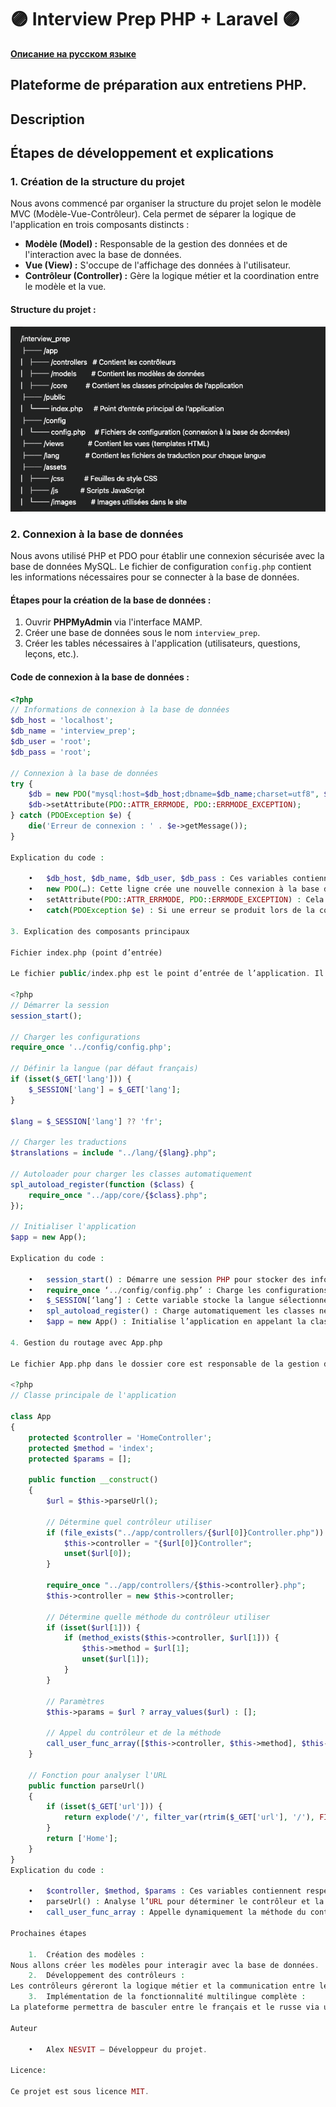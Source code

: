 # 🟣 Interview Prep PHP + Laravel 🟣 

**[Описание на русском языке](README_ru.md)**

## Plateforme de préparation aux entretiens PHP.

## Description
## Étapes de développement et explications

### 1. Création de la structure du projet

Nous avons commencé par organiser la structure du projet selon le modèle MVC (Modèle-Vue-Contrôleur). Cela permet de séparer la logique de l'application en trois composants distincts :

- **Modèle (Model) :** Responsable de la gestion des données et de l'interaction avec la base de données.
- **Vue (View) :** S'occupe de l'affichage des données à l'utilisateur.
- **Contrôleur (Controller) :** Gère la logique métier et la coordination entre le modèle et la vue.

#### Structure du projet :

![alt text](<structure.png>)

### 2. Connexion à la base de données

Nous avons utilisé PHP et PDO pour établir une connexion sécurisée avec la base de données MySQL. Le fichier de configuration `config.php` contient les informations nécessaires pour se connecter à la base de données.

#### Étapes pour la création de la base de données :

1. Ouvrir **PHPMyAdmin** via l'interface MAMP.
2. Créer une base de données sous le nom `interview_prep`.
3. Créer les tables nécessaires à l'application (utilisateurs, questions, leçons, etc.).

#### Code de connexion à la base de données :

```php
<?php
// Informations de connexion à la base de données
$db_host = 'localhost';
$db_name = 'interview_prep';
$db_user = 'root';
$db_pass = 'root';

// Connexion à la base de données
try {
    $db = new PDO("mysql:host=$db_host;dbname=$db_name;charset=utf8", $db_user, $db_pass);
    $db->setAttribute(PDO::ATTR_ERRMODE, PDO::ERRMODE_EXCEPTION);
} catch (PDOException $e) {
    die('Erreur de connexion : ' . $e->getMessage());
}

Explication du code :

	•	$db_host, $db_name, $db_user, $db_pass : Ces variables contiennent les informations nécessaires à la connexion (nom d’hôte, nom de la base, utilisateur et mot de passe).
	•	new PDO(…): Cette ligne crée une nouvelle connexion à la base de données en utilisant l’extension PDO.
	•	setAttribute(PDO::ATTR_ERRMODE, PDO::ERRMODE_EXCEPTION) : Cela permet d’activer la gestion des erreurs sous forme d’exceptions.
	•	catch(PDOException $e) : Si une erreur se produit lors de la connexion, elle est capturée et affichée.

3. Explication des composants principaux

Fichier index.php (point d’entrée)

Le fichier public/index.php est le point d’entrée de l’application. Il gère les demandes des utilisateurs et dirige l’application vers le bon contrôleur.

<?php
// Démarrer la session
session_start();

// Charger les configurations
require_once '../config/config.php';

// Définir la langue (par défaut français)
if (isset($_GET['lang'])) {
    $_SESSION['lang'] = $_GET['lang'];
}

$lang = $_SESSION['lang'] ?? 'fr';

// Charger les traductions
$translations = include "../lang/{$lang}.php";

// Autoloader pour charger les classes automatiquement
spl_autoload_register(function ($class) {
    require_once "../app/core/{$class}.php";
});

// Initialiser l'application
$app = new App();

Explication du code :

	•	session_start() : Démarre une session PHP pour stocker des informations utilisateur, comme la langue choisie.
	•	require_once ‘../config/config.php’ : Charge les configurations du projet, notamment la connexion à la base de données.
	•	$_SESSION[‘lang’] : Cette variable stocke la langue sélectionnée par l’utilisateur.
	•	spl_autoload_register() : Charge automatiquement les classes nécessaires à l’exécution de l’application.
	•	$app = new App() : Initialise l’application en appelant la classe App qui va gérer le routage.

4. Gestion du routage avec App.php

Le fichier App.php dans le dossier core est responsable de la gestion du routage. Il analyse l’URL et dirige l’utilisateur vers le bon contrôleur et la bonne méthode.

<?php
// Classe principale de l'application

class App
{
    protected $controller = 'HomeController';
    protected $method = 'index';
    protected $params = [];

    public function __construct()
    {
        $url = $this->parseUrl();

        // Détermine quel contrôleur utiliser
        if (file_exists("../app/controllers/{$url[0]}Controller.php")) {
            $this->controller = "{$url[0]}Controller";
            unset($url[0]);
        }

        require_once "../app/controllers/{$this->controller}.php";
        $this->controller = new $this->controller;

        // Détermine quelle méthode du contrôleur utiliser
        if (isset($url[1])) {
            if (method_exists($this->controller, $url[1])) {
                $this->method = $url[1];
                unset($url[1]);
            }
        }

        // Paramètres
        $this->params = $url ? array_values($url) : [];

        // Appel du contrôleur et de la méthode
        call_user_func_array([$this->controller, $this->method], $this->params);
    }

    // Fonction pour analyser l'URL
    public function parseUrl()
    {
        if (isset($_GET['url'])) {
            return explode('/', filter_var(rtrim($_GET['url'], '/'), FILTER_SANITIZE_URL));
        }
        return ['Home'];
    }
}
Explication du code :

	•	$controller, $method, $params : Ces variables contiennent respectivement le contrôleur, la méthode et les paramètres extraits de l’URL.
	•	parseUrl() : Analyse l’URL pour déterminer le contrôleur et la méthode à utiliser.
	•	call_user_func_array : Appelle dynamiquement la méthode du contrôleur avec les paramètres fournis dans l’URL.

Prochaines étapes

	1.	Création des modèles :
Nous allons créer les modèles pour interagir avec la base de données.
	2.	Développement des contrôleurs :
Les contrôleurs géreront la logique métier et la communication entre les vues et les modèles.
	3.	Implémentation de la fonctionnalité multilingue complète :
La plateforme permettra de basculer entre le français et le russe via une interface utilisateur.

Auteur

	•	Alex NESVIT — Développeur du projet.

Licence:

Ce projet est sous licence MIT.